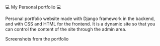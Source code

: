 💻 My Personal portfolio 💻

Personal portfolio website made with Django framework in the backend, and with CSS and HTML for the frontend. It is a dynamic site so that you can control the content of the site through the admin area.

Screenshots from the portfolio
